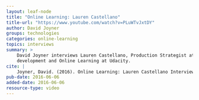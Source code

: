 ```yaml
---
layout: leaf-node
title: "Online Learning: Lauren Castellano"
title-url: "https://www.youtube.com/watch?v=PLuWTvJxtDY"
author: David Joyner
groups: technologies
categories: online-learning
topics: interviews
summary: >
    David Joyner interviews Lauren Castellano, Production Strategist at Udacity, about content
    development and Online Learning at Udacity.
cite: |
    Joyner, David. (2016). Online Learning: Lauren Castellano Interview. Udacity. June 6, 2016.
pub-date: 2016-06-06
added-date: 2016-06-06
resource-type: video
---
```

